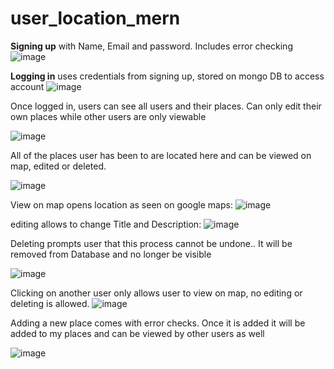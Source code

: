 # user_location_mern

**Signing up**
with Name, Email and password.  Includes error checking
![image](https://github.com/tannguyen901/user_location_mern/assets/62923950/a9eececf-aa3f-47a5-9995-ab2c055b9ff3)

**Logging in**
uses credentials from signing up, stored on mongo DB to access account
![image](https://github.com/tannguyen901/user_location_mern/assets/62923950/381ab659-779e-4eaa-8e29-b75aa0cf19ea)

Once logged in, users can see all users and their places.  Can only edit their own places while other users are only viewable

![image](https://github.com/tannguyen901/user_location_mern/assets/62923950/63b5da7f-86a0-443d-b172-0230697bdba0)

All of the places user has been to are located here and can be viewed on map, edited or deleted.

![image](https://github.com/tannguyen901/user_location_mern/assets/62923950/bae9d14c-1ee1-4e9f-917d-1273028035d5)

View on map opens location as seen on google maps:
![image](https://github.com/tannguyen901/user_location_mern/assets/62923950/49169695-3890-43b0-af0c-a9ac17aeaaf2)

editing allows to change Title and Description:
![image](https://github.com/tannguyen901/user_location_mern/assets/62923950/317866c5-e0eb-454e-9081-5cab2fbce753)

Deleting prompts user that this process cannot be undone.. It will be removed from Database and no longer be visible

![image](https://github.com/tannguyen901/user_location_mern/assets/62923950/b67c02f4-579e-4153-bfbf-6d3ed67bfdb0)

Clicking on another user only allows user to view on map, no editing or deleting is allowed.
![image](https://github.com/tannguyen901/user_location_mern/assets/62923950/7a0a6b3e-edea-45d9-abca-56fb19ebcf98)

Adding a new place comes with error checks.  Once it is added it will be added to my places and can be viewed by other users as well

![image](https://github.com/tannguyen901/user_location_mern/assets/62923950/e9436142-bce2-4d8b-8888-49969e0dce77)

